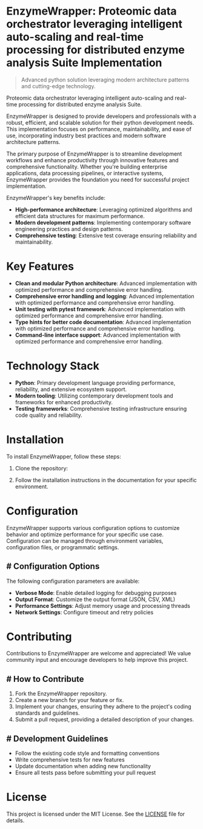 <!-- fallback_EnzymeWrapper_20251003211700_81037 -->

# EnzymeWrapper: Proteomic data orchestrator leveraging intelligent auto-scaling and real-time processing for distributed enzyme analysis Suite Implementation
> Advanced python solution leveraging modern architecture patterns and cutting-edge technology.

Proteomic data orchestrator leveraging intelligent auto-scaling and real-time processing for distributed enzyme analysis Suite.

EnzymeWrapper is designed to provide developers and professionals with a robust, efficient, and scalable solution for their python development needs. This implementation focuses on performance, maintainability, and ease of use, incorporating industry best practices and modern software architecture patterns.

The primary purpose of EnzymeWrapper is to streamline development workflows and enhance productivity through innovative features and comprehensive functionality. Whether you're building enterprise applications, data processing pipelines, or interactive systems, EnzymeWrapper provides the foundation you need for successful project implementation.

EnzymeWrapper's key benefits include:

* **High-performance architecture**: Leveraging optimized algorithms and efficient data structures for maximum performance.
* **Modern development patterns**: Implementing contemporary software engineering practices and design patterns.
* **Comprehensive testing**: Extensive test coverage ensuring reliability and maintainability.

# Key Features

* **Clean and modular Python architecture**: Advanced implementation with optimized performance and comprehensive error handling.
* **Comprehensive error handling and logging**: Advanced implementation with optimized performance and comprehensive error handling.
* **Unit testing with pytest framework**: Advanced implementation with optimized performance and comprehensive error handling.
* **Type hints for better code documentation**: Advanced implementation with optimized performance and comprehensive error handling.
* **Command-line interface support**: Advanced implementation with optimized performance and comprehensive error handling.

# Technology Stack

* **Python**: Primary development language providing performance, reliability, and extensive ecosystem support.
* **Modern tooling**: Utilizing contemporary development tools and frameworks for enhanced productivity.
* **Testing frameworks**: Comprehensive testing infrastructure ensuring code quality and reliability.

# Installation

To install EnzymeWrapper, follow these steps:

1. Clone the repository:


2. Follow the installation instructions in the documentation for your specific environment.

# Configuration

EnzymeWrapper supports various configuration options to customize behavior and optimize performance for your specific use case. Configuration can be managed through environment variables, configuration files, or programmatic settings.

## # Configuration Options

The following configuration parameters are available:

* **Verbose Mode**: Enable detailed logging for debugging purposes
* **Output Format**: Customize the output format (JSON, CSV, XML)
* **Performance Settings**: Adjust memory usage and processing threads
* **Network Settings**: Configure timeout and retry policies

# Contributing

Contributions to EnzymeWrapper are welcome and appreciated! We value community input and encourage developers to help improve this project.

## # How to Contribute

1. Fork the EnzymeWrapper repository.
2. Create a new branch for your feature or fix.
3. Implement your changes, ensuring they adhere to the project's coding standards and guidelines.
4. Submit a pull request, providing a detailed description of your changes.

## # Development Guidelines

* Follow the existing code style and formatting conventions
* Write comprehensive tests for new features
* Update documentation when adding new functionality
* Ensure all tests pass before submitting your pull request

# License

This project is licensed under the MIT License. See the [LICENSE](https://github.com/Nurulika/EnzymeWrapper/blob/main/LICENSE) file for details.
